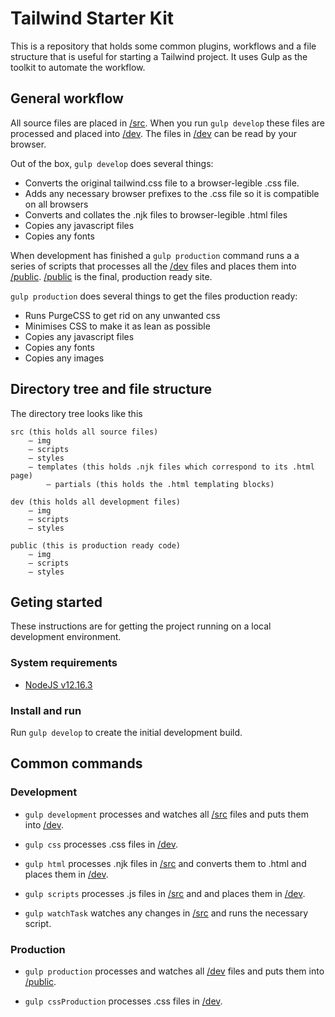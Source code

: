 # Tailwind Starter Kit
This is a repository that holds some common plugins, workflows and a file structure that is useful for starting a Tailwind project. It uses Gulp as the toolkit to automate the workflow.

## General workflow
All source files are placed in [/src](/src). When you run `gulp develop` these files are processed and placed into [/dev](/dev). The files in [/dev](/dev) can be read by your browser.

Out of the box, `gulp develop` does several things:
* Converts the original tailwind.css file to a browser-legible .css file.
* Adds any necessary browser prefixes to the .css file so it is compatible on all browsers
* Converts and collates the .njk files to browser-legible .html files
* Copies any javascript files
* Copies any fonts

When development has finished a `gulp production` command runs a a series of scripts that processes all the [/dev](/dev) files and places them into [/public](/public). [/public](/public) is the final, production ready site. 

`gulp production` does several things to get the files production ready:
* Runs PurgeCSS to get rid on any unwanted css 
* Minimises CSS to make it as lean as possible
* Copies any javascript files
* Copies any fonts
* Copies any images

## Directory tree and file structure
The directory tree looks like this
```
src (this holds all source files)
    – img
    – scripts
    – styles
    – templates (this holds .njk files which correspond to its .html page)
        – partials (this holds the .html templating blocks)
    
dev (this holds all development files)
    – img
    – scripts
    – styles
    
public (this is production ready code)
    – img
    – scripts
    – styles 
```

## Geting started
These instructions are for getting the project running on a local development environment.

### System requirements
* [NodeJS v12.16.3](https://nodejs.org)

### Install and run
Run `gulp develop` to create the initial development build.

## Common commands

### Development
* `gulp development` processes and watches all [/src](/src) files and puts them into [/dev](/dev).

* `gulp css` processes .css files in [/dev](/dev).
* `gulp html` processes .njk files in [/src](/src) and converts them to .html and places them in [/dev](/dev).
* `gulp scripts` processes .js files in [/src](/src) and and places them in [/dev](/dev).
* `gulp watchTask` watches any changes in [/src](/src) and runs the necessary script.

### Production
* `gulp production` processes and watches all [/dev](/dev) files and puts them into [/public](/public).

* `gulp cssProduction` processes .css files in [/dev](/dev).
